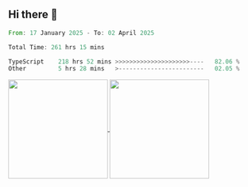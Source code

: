 ## Hi there 👋
<!--START_SECTION:waka-->

```rust
From: 17 January 2025 - To: 02 April 2025

Total Time: 261 hrs 15 mins

TypeScript    218 hrs 52 mins >>>>>>>>>>>>>>>>>>>>>----   82.06 %
Other         5 hrs 28 mins   >------------------------   02.05 %
```

<!--END_SECTION:waka-->

<a href="https://github.com/anuraghazra/github-readme-stats">
  <img height=200 align="center" src="https://github-readme-stats.vercel.app/api/top-langs/?username=paulgeorge35&layout=donut&langs_count=5&theme=transparent" />
</a>
<a href="https://github.com/anuraghazra/convoychat">
  <img height=200 align="center" src="https://github-readme-stats.vercel.app/api?username=paulgeorge35&show_icons=true&show=prs_merged&theme=transparent&rank_icon=github" />
</a>
